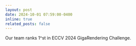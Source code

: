 ```yaml
---
layout: post
date: 2024-10-01 07:59:00-0400
inline: true
related_posts: false
---
```


Our team ranks 1^st in ECCV 2024 GigaRendering Challenge.
